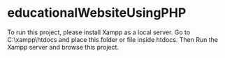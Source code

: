 # educationalWebsiteUsingPHP
To run this project, please install Xampp as a local server.
Go to C:\xampp\htdocs and place this folder or file inside htdocs.
Then Run the Xampp server and browse this project.
